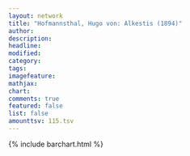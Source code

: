 ```yaml
---
layout: network
title: "Hofmannsthal, Hugo von: Alkestis (1894)"
author:
description:
headline:
modified:
category:
tags:
imagefeature: 
mathjax: 
chart: 
comments: true
featured: false
list: false
amounttsv: 115.tsv
---
```

{% include barchart.html %}
